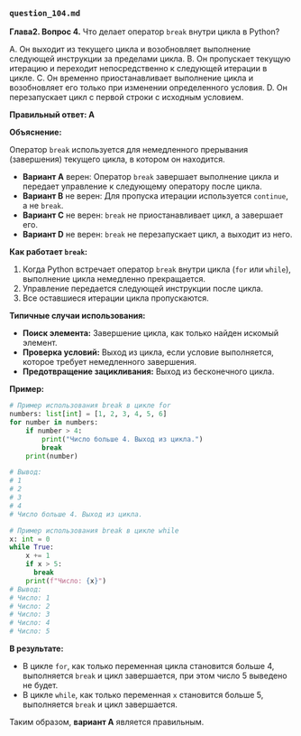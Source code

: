 ### `question_104.md`

**Глава2. Вопрос 4.** Что делает оператор `break` внутри цикла в Python?

A.  Он выходит из текущего цикла и возобновляет выполнение следующей инструкции за пределами цикла.
B.  Он пропускает текущую итерацию и переходит непосредственно к следующей итерации в цикле.
C.  Он временно приостанавливает выполнение цикла и возобновляет его только при изменении определенного условия.
D.  Он перезапускает цикл с первой строки с исходным условием.

**Правильный ответ: A**

**Объяснение:**

Оператор `break` используется для немедленного прерывания (завершения) текущего цикла, в котором он находится.

*   **Вариант A** верен: Оператор `break` завершает выполнение цикла и передает управление к следующему оператору после цикла.
*   **Вариант B** не верен: Для пропуска итерации используется `continue`, а не `break`.
*   **Вариант C** не верен: `break` не приостанавливает цикл, а завершает его.
*   **Вариант D** не верен:  `break` не перезапускает цикл, а выходит из него.

**Как работает `break`:**

1.  Когда Python встречает оператор `break` внутри цикла (`for` или `while`), выполнение цикла немедленно прекращается.
2.  Управление передается следующей инструкции после цикла.
3.  Все оставшиеся итерации цикла пропускаются.

**Типичные случаи использования:**

*   **Поиск элемента:** Завершение цикла, как только найден искомый элемент.
*   **Проверка условий:** Выход из цикла, если условие выполняется, которое требует немедленного завершения.
*   **Предотвращение зацикливания:** Выход из бесконечного цикла.

**Пример:**

```python
# Пример использования break в цикле for
numbers: list[int] = [1, 2, 3, 4, 5, 6]
for number in numbers:
    if number > 4:
        print("Число больше 4. Выход из цикла.")
        break
    print(number)

# Вывод:
# 1
# 2
# 3
# 4
# Число больше 4. Выход из цикла.

# Пример использования break в цикле while
x: int = 0
while True:
    x += 1
    if x > 5:
      break
    print(f"Число: {x}")
# Вывод:
# Число: 1
# Число: 2
# Число: 3
# Число: 4
# Число: 5
```

**В результате:**
*   В цикле `for`, как только переменная цикла становится больше 4, выполняется `break` и цикл завершается, при этом число 5 выведено не будет.
*   В цикле `while`, как только переменная `x` становится больше 5, выполняется `break` и цикл завершается.

Таким образом, **вариант A** является правильным.
